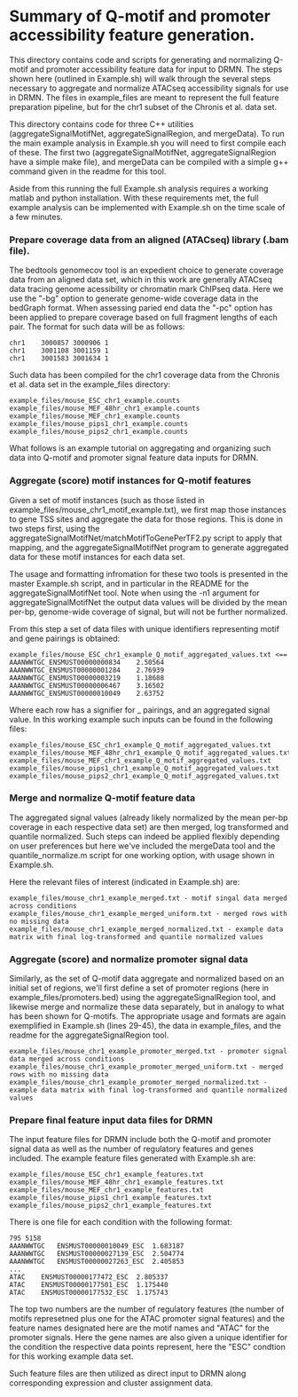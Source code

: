 # Summary of Q-motif and promoter accessibility feature generation. 

  This directory contains code and scripts for generating and normalizing Q-motif and promoter accessibility feature data for input to DRMN. The steps shown here (outlined in Example.sh) will walk through the several steps necessary to aggregate and normalize ATACseq accessibility signals for use in DRMN. The files in example_files are meant to represent the full feature preparation pipeline, but for the chr1 subset of the Chronis et al. data set. 

This directory contains code for three C++ utilities (aggregateSignalMotifNet, aggregateSignalRegion, and mergeData). To run the main example analysis in Example.sh you will need to first compile each of these. The first two (aggregateSignalMotifNet, aggregateSignalRegion have a simple make file), and mergeData can be compiled with a simple g++ command given in the readme for this tool.

Aside from this running the full Example.sh analysis requires a working matlab and python installation. With these requirements met, the full example analysis can be implemented with Example.sh on the time scale of a few minutes.

### Prepare coverage data from an aligned (ATACseq) library (.bam file). 

  The bedtools genomecov tool is an expedient choice to generate coverage data from an aligned data set, which in this work are generally ATACseq data tracing genome acessibility or chromatin mark ChIPseq data. Here we use the "-bg" option to generate genome-wide coverage data in the bedGraph format. When assessing paried end data the "-pc" option has been applied to prepare coverage based on full fragment lengths of each pair. The format for such data will be as follows:
  
```
chr1	3000857	3000906	1
chr1	3001108	3001159	1
chr1	3001583	3001634	1
```

Such data has been compiled for the chr1 coverage data from the Chronis et al. data set in the example_files directory:

```
example_files/mouse_ESC_chr1_example.counts
example_files/mouse_MEF_48hr_chr1_example.counts
example_files/mouse_MEF_chr1_example.counts
example_files/mouse_pips1_chr1_example.counts
example_files/mouse_pips2_chr1_example.counts
```
What follows is an example tutorial on aggregating and organizing such data into Q-motif and promoter signal feature data inputs for DRMN. 

### Aggregate (score) motif instances for Q-motif features

Given a set of motif instances (such as those listed in example_files/mouse_chr1_motif_example.txt), we first map those instances to gene TSS sites and aggregate the data for those regions. This is done in two steps first, using the aggregateSignalMotifNet/matchMotifToGenePerTF2.py script to apply that mapping, and the aggregateSignalMotifNet program to generate aggregated data for these motif instances for each data set. 

The usage and formatting infromation for these two tools is presented in the master Example.sh script, and in particular in the README for the aggregateSignalMotifNet tool. Note when using the -n1 argument for aggregateSignalMotifNet the output data values will be divided by the mean per-bp, genome-wide coverage of signal, but will not be further normalized.

From this step a set of data files with unique identifiers representing motif and gene pairings is obtained:
```
example_files/mouse_ESC_chr1_example_Q_motif_aggregated_values.txt <==
AAANWWTGC_ENSMUST00000000834	2.50564
AAANWWTGC_ENSMUST00000001284	2.76939
AAANWWTGC_ENSMUST00000003219	1.18688
AAANWWTGC_ENSMUST00000006467	3.16502
AAANWWTGC_ENSMUST00000010049	2.63752
```

Where each row has a signifier for <motif>_<gene> pairings, and an aggregated signal value. In this working example such inputs can be found in the following files:

```
example_files/mouse_ESC_chr1_example_Q_motif_aggregated_values.txt
example_files/mouse_MEF_48hr_chr1_example_Q_motif_aggregated_values.txt
example_files/mouse_MEF_chr1_example_Q_motif_aggregated_values.txt
example_files/mouse_pips1_chr1_example_Q_motif_aggregated_values.txt
example_files/mouse_pips2_chr1_example_Q_motif_aggregated_values.txt
```

### Merge and normalize Q-motif feature data

The aggregated signal values (already likely normalized by the mean per-bp coverage in each respective data set) are then merged, log transformed and quantile normalized. Such steps can indeed be applied flexibly depending on user preferences but here we've included the mergeData tool and the quantile_normalize.m script for one working option, with usage shown in Example.sh. 

Here the relevant files of interest (indicated in Example.sh) are:
```
example_files/mouse_chr1_example_merged.txt - motif singal data merged across conditions
example_files/mouse_chr1_example_merged_uniform.txt - merged rows with no missing data
example_files/mouse_chr1_example_merged_normalized.txt - example data matrix with final log-transformed and quantile normalized values
```
### Aggregate (score) and normalize promoter signal data

Similarly, as the set of Q-motif data aggregate and normalized based on an initial set of regions, we'll first define a set of promoter regions (here in example_files/promoters.bed) using the aggregateSignalRegion tool, and likewise merge and normalize these data separately, but in analogy to what has been shown for Q-motifs. The appropriate usage and formats are again exemplified in Example.sh (lines 29-45), the data in example_files, and the readme for the aggregateSignalRegion tool.

```
example_files/mouse_chr1_example_promoter_merged.txt - promoter signal data merged across conditions
example_files/mouse_chr1_example_promoter_merged_uniform.txt - merged rows with no missing data
example_files/mouse_chr1_example_promoter_merged_normalized.txt - example data matrix with final log-transformed and quantile normalized values
```

### Prepare final feature input data files for DRMN 

The input feature files for DRMN include both the Q-motif and promoter signal data as well as the number of regulatory features and genes included. The example feature files generated with Example.sh are:
```
example_files/mouse_ESC_chr1_example_features.txt
example_files/mouse_MEF_48hr_chr1_example_features.txt
example_files/mouse_MEF_chr1_example_features.txt
example_files/mouse_pips1_chr1_example_features.txt
example_files/mouse_pips2_chr1_example_features.txt
```

There is one file for each condition with the following format:

```
795	5158
AAANWWTGC	ENSMUST00000010049_ESC	1.683187
AAANWWTGC	ENSMUST00000027139_ESC	2.504774
AAANWWTGC	ENSMUST00000027263_ESC	2.405853
...
ATAC	ENSMUST00000177472_ESC	2.805337
ATAC	ENSMUST00000177501_ESC	1.175440
ATAC	ENSMUST00000177532_ESC	1.175743
```
The top two numbers are the number of regulatory features (the number of motifs represetned plus one for the ATAC promoter signal features) and the feature names designated here are the motif names and "ATAC" for the promoter signals. Here the gene names are also given a unique identifier for the condition the respective data points represent, here the "ESC" condtion for this working example data set. 

Such feature files are then utilized as direct input to DRMN along corresponding expression and cluster assignment data. 



